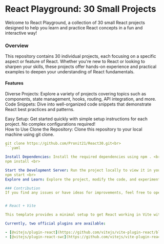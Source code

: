 # React Playground: 30 Small Projects
<p>Welcome to React Playground, a collection of 30 small React projects designed to help you learn and practice React concepts in a fun and interactive way!</p>

### Overview
<p>This repository contains 30 individual projects, each focusing on a specific aspect or feature of React. Whether you're new to React or looking to sharpen your skills, these projects offer hands-on experience and practical examples to deepen your understanding of React fundamentals.</p>

#### Features
<p>Diverse Projects: Explore a variety of projects covering topics such as components, state management, hooks, routing, API integration, and more.<br>
Code Snippets: Dive into well-organized code snippets that demonstrate React best practices and patterns.<br>

Easy Setup: Get started quickly with simple setup instructions for each project. No complex configurations required!<br>
How to Use
Clone the Repository: Clone this repository to your local machine using git clone.<br>
```yaml
git clone https://github.com/Pronit21/React30.git<br>
```yaml

Install Dependencies: Install the required dependencies using npm . <br>
npm install <br>

Start the Development Server: Run the project locally to view it in your browser. <br>
npm start <br>
Explore and Learn: Explore the project, modify the code, and experiment with different React concepts. Have fun coding! <br>

### Contribution
If you find any issues or have ideas for improvements, feel free to open an issue or submit a pull request. Your contributions are highly appreciated!


# React + Vite

This template provides a minimal setup to get React working in Vite with HMR and some ESLint rules.

Currently, two official plugins are available:

- [@vitejs/plugin-react](https://github.com/vitejs/vite-plugin-react/blob/main/packages/plugin-react/README.md) uses [Babel](https://babeljs.io/) for Fast Refresh
- [@vitejs/plugin-react-swc](https://github.com/vitejs/vite-plugin-react-swc) uses [SWC](https://swc.rs/) for Fast Refresh
